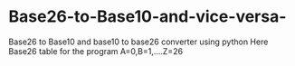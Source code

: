 # Base26-to-Base10-and-vice-versa-
Base26 to Base10 and base10 to base26 converter using python
Here Base26 table for the program
 A=0,B=1,....Z=26

